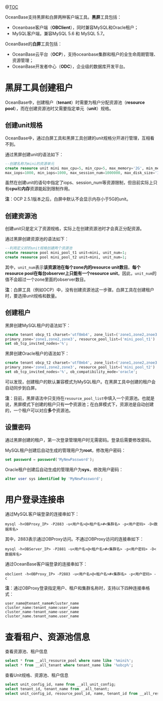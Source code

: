 ﻿@[TOC](OceanBase黑屏工具创建租户)

OceanBase支持黑屏和白屏两种客户端工具。**黑屏**工具包括：

- Oceanbase客户端（**OBClient**），同时兼容MySQL和Oracle租户；
- MySQL客户端，兼容MySQL 5.6 和 MySQL 5.7。

OceanBase的**白屏**工具包括：

- OceanBase云平台（**OCP**），支持oceanbase集群和租户的全生命周期管理、资源管理；
- OceanBase开发者中心（**ODC**），企业级的数据库开发平台。 


# 黑屏工具创建租户
OceanBase中，创建租户（**tenant**）时需要为租户分配资源池（**resource pool**），而在创建资源池时又需要指定单元（**unit**）规格。

## 创建unit规格
OceanBase中，通过白屏工具和黑屏工具创建的unit规格分开进行管理，互相看不到。

通过黑屏创建unit的语法如下：

```sql
--创建名称为mini的资源单元
create resource unit mini max_cpu=5, min_cpu=5, max_memory='2G', min_memory='2G', 
max_iops=1000, min_iops=1000, max_session_num=1000000, max_disk_size='10G';
```

虽然在创建unit的语句中指定了iops、session_num等资源限制，但目前实际上只有**cpu**和**内存**资源能起到限制作用。

**注**：OCP 2.5.1版本之后，白屏中默认不会显示内存小于5G的unit。

## 创建资源池
创建unit只是定义了资源规格，实际上在创建资源池时才会真正分配资源。

通过黑屏创建资源池的语法如下：
```sql
--利用定义好的unit规格创建两个资源池
create resource pool mini_pool_t1 unit=mini, unit_num=1;
create resource pool mini_pool_t2 unit=mini, unit_num=1;
```

其中，`unit_num`表示**该资源池在每个zone内的resource unit数目**。**每个resource pool在每台observer上只能有一个resource unit**。因此，`unit_num`的值不会超过一个zone里面的observer数目。

**注**：白屏工具（例如OCP）中，没有创建资源池这一步骤。白屏工具在创建租户时，要选择unit规格和数量。

## 创建租户
黑屏创建MySQL租户的语法如下：
```sql
create tenant obcp_t1 charset='utf8mb4', zone_list=('zone1,zone2,znoe3'), 
primary_zone='zone1,zone2,zone3', resource_pool_list=('mini_pool_t1') 
set ob_tcp_invited_nodes='%';
```

黑屏创建Oracle租户的语法如下：
```sql
create tenant obcp_t2 charset='utf8mb4', zone_list=('zone1,zone2,znoe3'), 
primary_zone='zone1,zone2,zone3', resource_pool_list=('mini_pool_t2') 
set ob_tcp_invited_nodes='%', ob_compatibility_mode='oracle';
```

可以发现，创建租户的默认兼容模式为MySQL租户。在黑屏工具中创建的租户会自动同步到白屏。

**注**：目前，黑屏语法中只支持在`resource_pool_list`中填入一个资源池。也就是说，黑屏模式下创建的租户只有**一个**资源池；在白屏模式下，资源池是自动创建的，一个租户可以对应**多个**资源池。

## 设置密码
通过黑屏创建的租户，第一次登录管理用户时无需密码。登录后需要修改密码。

MySQL租户创建后自动生成的管理用户为**root**，修改用户密码：
```sql
set password = password('MyNewPassword');
```

Oracle租户创建后自动生成的管理用户为**sys**，修改用户密码：
```sql
alter user sys identified by 'MyNewPassword';
```

# 用户登录连接串
通过MySQL客户端登录的连接串如下：
```
mysql -h<OBProxy_IP> -P2883 -u<用户名>@<租户名>#<集群名> -p<用户密码> -D<数据库名>
```
其中，2883表示通过OBProxy访问。不通过OBProxy访问的连接串如下：
```
mysql -h<OBServer_IP> -P2881 -u<用户名>@<租户名>#<集群名> -p<用户密码> -D<数据库名>
```

通过OceanBase客户端登录的连接串如下：
```
obclient -h<OBProxy_IP> -P2883 -u<用户名>@<租户名>#<集群名> -p<用户密码> -c
```

**注**：通过OBProxy登录指定用户、租户和集群名称时，支持以下四种连接串格式：
```
user_name@tenant_name#cluster_name
cluster_name:tenant_name:user_name
cluster_name-tenant_name-user_name
cluster_name.tenant_name.user_name
```

# 查看租户、资源池信息
查看资源池、租户信息
```sql
select * from __all_resource_pool where name like '%mini%';
select * from __all_tenant where tenant_name like '%obcp%';
```

查看Unit规格、资源池、租户信息
```sql
select unit_config_id, name from __all_unit_config;
select tenant_id, tenant_name from __all_tenant;
select unit_config_id, resource_pool_id, name, tenant_id from __all_resource_pool;
```
